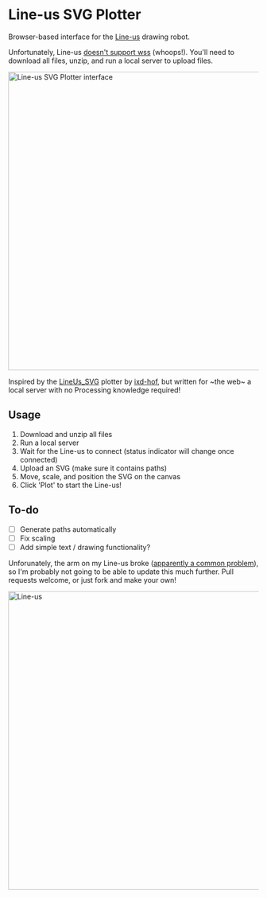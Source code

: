 # Line-us SVG Plotter
Browser-based interface for the [Line-us](https://www.line-us.com/) drawing robot.

Unfortunately, Line-us [doesn't support wss](https://github.com/Line-us/Line-us-Programming?tab=readme-ov-file#websockets-connection) (whoops!). You'll need to download all files, unzip, and run a local server to upload files. 

<img width="600" alt="Line-us SVG Plotter interface" src="https://github.com/user-attachments/assets/14f33888-74cc-4f71-b41e-e0ec3d75271f">

Inspired by the [LineUs_SVG](https://github.com/ixd-hof/LineUs_SVG/) plotter by [ixd-hof](https://github.com/ixd-hof), but written for ~the web~ a local server with no Processing knowledge required!

## Usage
1. Download and unzip all files
2. Run a local server
3. Wait for the Line-us to connect (status indicator will change once connected)
4. Upload an SVG (make sure it contains paths)
5. Move, scale, and position the SVG on the canvas
6. Click 'Plot' to start the Line-us!

## To-do
- [ ] Generate paths automatically
- [ ] Fix scaling
- [ ] Add simple text / drawing functionality?

Unforunately, the arm on my Line-us broke ([apparently a common problem](https://forum.line-us.com/t/arm-broken-drawings/406)), so I'm probably not going to be able to update this much further. Pull requests welcome, or just fork and make your own!

<img width="600" alt="Line-us" src="https://github.com/user-attachments/assets/04a82da3-7f45-495b-be3f-1c9b8fa97fa3">
